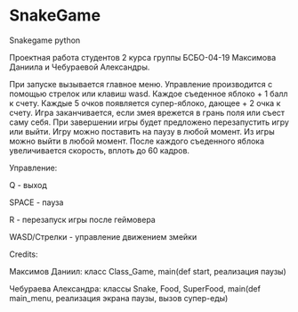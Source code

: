 # SnakeGame
Snakegame python

Проектная работа студентов 2 курса группы БСБО-04-19 Максимова Даниила и Чебураевой Александры.

При запуске вызывается главное меню. Управление производится с помощью стрелок или клавиш wasd. Каждое съеденное яблоко + 1 балл к счету. Каждые 5 очков появляется супер-яблоко, дающее + 2 очка к счету. Игра заканчивается, если змея врежется в грань поля или съест саму себя. При завершении игры будет предложено перезапустить игру или выйти. Игру можно поставить на паузу в любой момент. Из игры можно выйти в любой момент. После каждого съеденного яблока увеличивается скорость, вплоть до 60 кадров.

Управление:

Q - выход

SPACE - пауза

R - перезапуск игры после геймовера

WASD/Стрелки - управление движением змейки

Credits:

Максимов Даниил: класс Class_Game, main(def start, реализация паузы)

Чебураева Александра: классы Snake, Food, SuperFood, main(def main_menu, реализация экрана паузы, вызов супер-еды)
